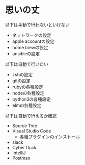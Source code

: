 # 思いの丈

以下は手動で行わないといけない  

- ネットワークの設定
- apple accountの設定
- home brewの設定
- ansibleの設定

以下は自動で行いたい

- zshの設定
- gitの設定
- rubyの各種設定
- nodeの各種設定
- python3の各種設定
- elmの各種設定

以下は自動で行えるか確認

- Source Tree
- Visual Studio Code
  - 各種プラグインのインストール
- slack
- Cyber Duck
- IntelliJ
- Postman